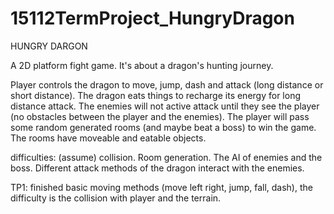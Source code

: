 # 15112TermProject_HungryDragon

HUNGRY DARGON

A 2D platform fight game. It's about a dragon's hunting journey.

Player controls the dragon to move, jump, dash and attack (long distance or short distance). The dragon eats things to recharge its energy for long distance attack.
The enemies will not active attack until they see the player (no obstacles between the player and the enemies).
The player will pass some random generated rooms (and maybe beat a boss) to win the game.
The rooms have moveable and eatable objects.

difficulties: (assume)
collision.
Room generation.
The AI of enemies and the boss.
Different attack methods of the dragon interact with the enemies.

TP1: finished basic moving methods (move left right, jump, fall, dash), the difficulty is the collision with player and the terrain.